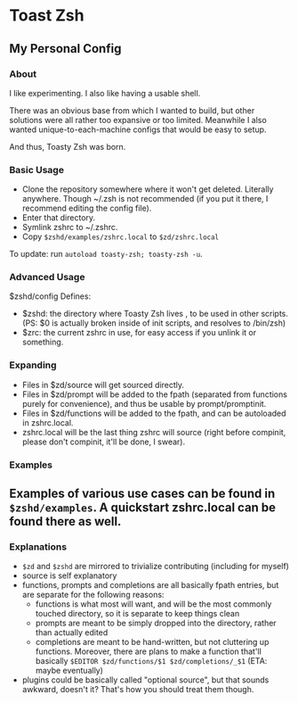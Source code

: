 Toast Zsh
=========

My Personal Config
------------------

### About ###
I like experimenting.
I also like having a usable shell.

There was an obvious base from which I wanted to build, but other solutions were all rather too expansive or too limited. Meanwhile I also wanted unique-to-each-machine configs that would be easy to setup.

And thus, Toasty Zsh was born.

### Basic Usage ###
- Clone the repository somewhere where it won't get deleted. Literally anywhere. Though ~/.zsh is not recommended (if you put it there, I recommend editing the config file).
- Enter that directory.
- Symlink zshrc to ~/.zshrc.
- Copy `$zshd/examples/zshrc.local` to `$zd/zshrc.local`

To update: run `autoload toasty-zsh; toasty-zsh -u`.

### Advanced Usage ###
$zshd/config Defines:
- $zshd: the directory where Toasty Zsh lives , to be used in other scripts. (PS: $0 is actually broken inside of init scripts, and resolves to /bin/zsh)
- $zrc: the current zshrc in use, for easy access if you unlink it or something.

### Expanding ###
- Files in $zd/source will get sourced directly.
- Files in $zd/prompt will be added to the fpath (separated from functions purely for convenience), and thus be usable by prompt/promptinit.
- Files in $zd/functions will be added to the fpath, and can be autoloaded in zshrc.local.
- zshrc.local will be the last thing zshrc will source (right before compinit, please don't compinit, it'll be done, I swear).

### Examples ###
Examples of various use cases can be found in `$zshd/examples`. A quickstart zshrc.local can be found there as well.
----
### Explanations ###
- `$zd` and `$zshd` are mirrored to trivialize contributing (including for myself)
- source is self explanatory
- functions, prompts and completions are all basically fpath entries, but are separate for the following reasons:
  - functions is what most will want, and will be the most commonly touched directory, so it is separate to keep things clean
  - prompts are meant to be simply dropped into the directory, rather than actually edited
  - completions are meant to be hand-written, but not cluttering up functions. Moreover, there are plans to make a function that'll basically `$EDITOR $zd/functions/$1 $zd/completions/_$1` (ETA: maybe eventually)
- plugins could be basically called "optional source", but that sounds awkward, doesn't it? That's how you should treat them though.
